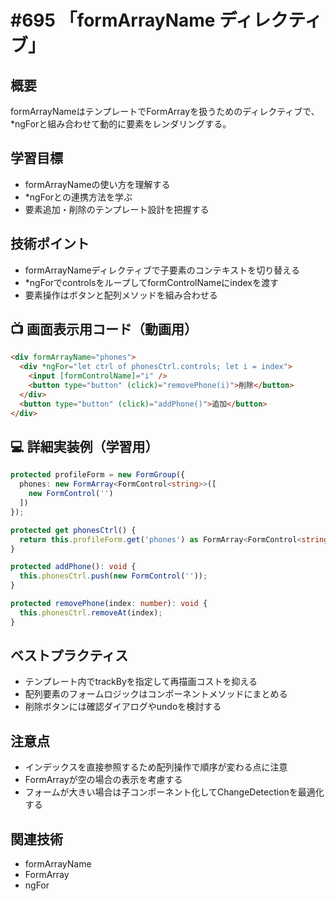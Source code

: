 # #695 「formArrayName ディレクティブ」

## 概要
formArrayNameはテンプレートでFormArrayを扱うためのディレクティブで、*ngForと組み合わせて動的に要素をレンダリングする。

## 学習目標
- formArrayNameの使い方を理解する
- *ngForとの連携方法を学ぶ
- 要素追加・削除のテンプレート設計を把握する

## 技術ポイント
- formArrayNameディレクティブで子要素のコンテキストを切り替える
- *ngForでcontrolsをループしてformControlNameにindexを渡す
- 要素操作はボタンと配列メソッドを組み合わせる

## 📺 画面表示用コード（動画用）
```html
<div formArrayName="phones">
  <div *ngFor="let ctrl of phonesCtrl.controls; let i = index">
    <input [formControlName]="i" />
    <button type="button" (click)="removePhone(i)">削除</button>
  </div>
  <button type="button" (click)="addPhone()">追加</button>
</div>
```

## 💻 詳細実装例（学習用）
```typescript
protected profileForm = new FormGroup({
  phones: new FormArray<FormControl<string>>([
    new FormControl('')
  ])
});

protected get phonesCtrl() {
  return this.profileForm.get('phones') as FormArray<FormControl<string>>;
}

protected addPhone(): void {
  this.phonesCtrl.push(new FormControl(''));
}

protected removePhone(index: number): void {
  this.phonesCtrl.removeAt(index);
}
```

## ベストプラクティス
- テンプレート内でtrackByを指定して再描画コストを抑える
- 配列要素のフォームロジックはコンポーネントメソッドにまとめる
- 削除ボタンには確認ダイアログやundoを検討する

## 注意点
- インデックスを直接参照するため配列操作で順序が変わる点に注意
- FormArrayが空の場合の表示を考慮する
- フォームが大きい場合は子コンポーネント化してChangeDetectionを最適化する

## 関連技術
- formArrayName
- FormArray
- ngFor

